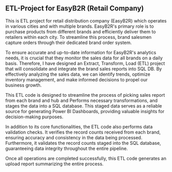 ## ETL-Project for EasyB2R (Retail Company)


This is ETL project for retail distribution company (EasyB2R) which operates in various cities and with multiple brands. EasyB2R's primary role is to purchase products from different brands and efficiently deliver them to retailers within each city. To streamline this process, brand salesmen capture orders through their dedicated brand order system.

To ensure accurate and up-to-date information for EasyB2R's analytics needs, it is crucial that they monitor the sales data for all brands on a daily basis. Therefore, I have designed an Extract, Transform, Load (ETL) project that will consolidate and integrate the brand sales reports into SQL DB. By effectively analyzing the sales data, we can identify trends, optimize inventory management, and make informed decisions to propel our business growth.

This ETL code is designed to streamline the process of picking sales report from each brand and hub and Performs necessary transformations, and stages the data into a SQL database. This staged data serves as a reliable source for generating Power BI Dashboards, providing valuable insights for decision-making purposes.

In addition to its core functionalities, the ETL code also performs data validation checks. It verifies the record counts received from each brand, ensuring accuracy and consistency in the data being processed. Furthermore, it validates the record counts staged into the SQL database, guaranteeing data integrity throughout the entire pipeline.

Once all operations are completed successfully, this ETL code generates an upload report summarizing the entire process.


